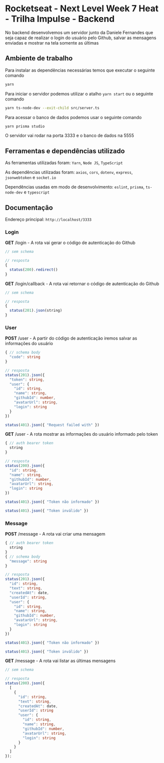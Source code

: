 # Rocketseat - Next Level Week 7 Heat - Trilha Impulse - Backend
No backend desenvolvemos um servidor junto da Daniele Fernandes que seja capaz de realizar o login do usuário pelo Github, salvar as mensagens enviadas e mostrar na tela somente as últimas

## Ambiente de trabalho
Para instalar as dependências necessárias temos que executar o seguinte comando
```bash
yarn
```

Para iniciar o servidor podemos utilizar o atalho `yarn start` ou o seguinte comando
```bash
yarn ts-node-dev --exit-child src/server.ts
```

Para acessar o banco de dados podemos usar o seguinte comando
```bash
yarn prisma studio
```

O servidor vai rodar na porta 3333 e o banco de dados na 5555

## Ferramentas e dependências utilizado
As ferramentas utilizadas foram: `Yarn`, `Node JS`, `TypeScript`

As dependências utilizadas foram: `axios`, `cors`, `dotenv`, `express`, `jsonwebtoken` e `socket.io`

Dependências usadas em modo de desenvolvimento: `eslint`, `prisma`, `ts-node-dev` e `typescript`

## Documentação
Endereço principal: `http://localhost/3333`

### Login
**GET** /login - A rota vai gerar o código de autenticação do Github
```ts
// sem schema

// resposta
{
  status(200).redirect()
}
```

**GET** /login/callback - A rota vai retornar o código de autenticação do Github
```ts
// sem schema

// resposta
{
  status(201).json(string)
}
```

### User
**POST** /user - A partir do código de autenticação iremos salvar as informações do usuário
```ts
{ // schema body
  "code": string
}

// resposta
status(201).json({
  "token": string,
  "user": {
    "id": string,
    "name": string,
    "githubId": number,
    "avatarUrl": string,
    "login": string
  }
})

status(401).json({ "Request failed with" })
```

**GET** /user - A rota mostrar as informações do usuário informado pelo token
```ts
{ // auth bearer token
  string
}

// resposta
status(200).json({
  "id": string,
  "name": string,
  "githubId": number,
  "avatarUrl": string,
  "login": string
})

status(401).json({ "Token não informado" })

status(401).json({ "Token inválido" })
```

### Message
**POST** /message - A rota vai criar uma mensagem
```ts
{ // auth bearer token
  string
}
{ // schema body
  "message": string
}

// resposta
status(201).json({
  "id": string,
  "text": string,
  "createdAt": date,
  "userId": string,
  "user": {
    "id": string,
    "name": string,
    "githubId": number,
    "avatarUrl": string,
    "login": string
  }
})

status(401).json({ "Token não informado" })

status(401).json({ "Token inválido" })
```

**GET** /message - A rota vai listar as últimas mensagens
```ts
// sem schema

// resposta
status(200).json({
  [
    {
      "id": string,
      "text": string,
      "createdAt": date,
      "userId": string
      "user": {
        "id": string,
        "name": string,
        "githubId": number,
        "avatarUrl": string,
        "login": string
      }
    }
  ]
});
```
